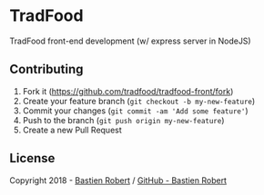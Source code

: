 # TradFood
TradFood front-end development (w/ express server in NodeJS)


## Contributing

1. Fork it (https://github.com/tradfood/tradfood-front/fork)
2. Create your feature branch (`git checkout -b my-new-feature`)
3. Commit your changes (`git commit -am 'Add some feature'`)
4. Push to the branch (`git push origin my-new-feature`)
5. Create a new Pull Request


## License

Copyright 2018 - [Bastien Robert](https://bastienrobert.fr) / [GitHub - Bastien Robert](https://github.com/bastienrobert)

